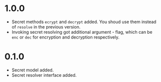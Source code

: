 # 1.0.0

- Secret methods `ecrypt` and `decrypt` added. You shoud use them instead of `resolve` in the previous version.
- Invoking secret resolving got additional argument - flag, which can be `enc` or `dec` for encryption and decryption respectively.

# 0.1.0

- Secret model added.
- Secret resolver interface added.